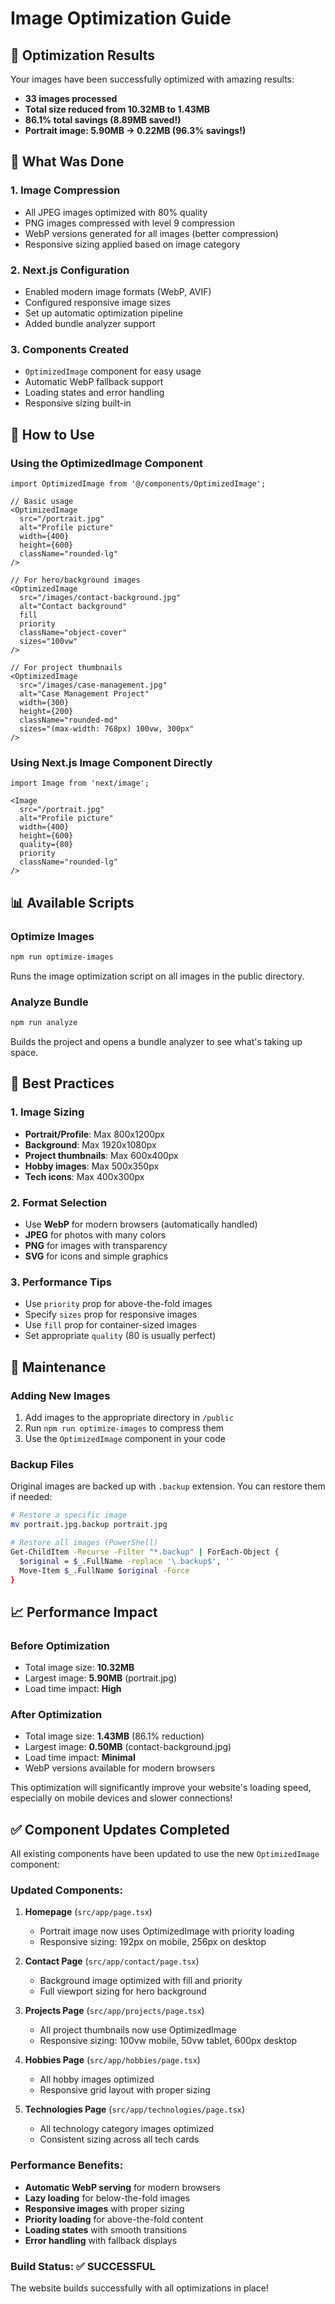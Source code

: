 # Image Optimization Guide

## 🎉 Optimization Results

Your images have been successfully optimized with amazing results:

- **33 images processed**
- **Total size reduced from 10.32MB to 1.43MB**
- **86.1% total savings (8.89MB saved!)**
- **Portrait image: 5.90MB → 0.22MB (96.3% savings!)**

## 📁 What Was Done

### 1. Image Compression
- All JPEG images optimized with 80% quality
- PNG images compressed with level 9 compression
- WebP versions generated for all images (better compression)
- Responsive sizing applied based on image category

### 2. Next.js Configuration
- Enabled modern image formats (WebP, AVIF)
- Configured responsive image sizes
- Set up automatic optimization pipeline
- Added bundle analyzer support

### 3. Components Created
- `OptimizedImage` component for easy usage
- Automatic WebP fallback support
- Loading states and error handling
- Responsive sizing built-in

## 🚀 How to Use

### Using the OptimizedImage Component

```tsx
import OptimizedImage from '@/components/OptimizedImage';

// Basic usage
<OptimizedImage
  src="/portrait.jpg"
  alt="Profile picture"
  width={400}
  height={600}
  className="rounded-lg"
/>

// For hero/background images
<OptimizedImage
  src="/images/contact-background.jpg"
  alt="Contact background"
  fill
  priority
  className="object-cover"
  sizes="100vw"
/>

// For project thumbnails
<OptimizedImage
  src="/images/case-management.jpg"
  alt="Case Management Project"
  width={300}
  height={200}
  className="rounded-md"
  sizes="(max-width: 768px) 100vw, 300px"
/>
```

### Using Next.js Image Component Directly

```tsx
import Image from 'next/image';

<Image
  src="/portrait.jpg"
  alt="Profile picture"
  width={400}
  height={600}
  quality={80}
  priority
  className="rounded-lg"
/>
```

## 📊 Available Scripts

### Optimize Images
```bash
npm run optimize-images
```
Runs the image optimization script on all images in the public directory.

### Analyze Bundle
```bash
npm run analyze
```
Builds the project and opens a bundle analyzer to see what's taking up space.

## 🎯 Best Practices

### 1. Image Sizing
- **Portrait/Profile**: Max 800x1200px
- **Background**: Max 1920x1080px  
- **Project thumbnails**: Max 600x400px
- **Hobby images**: Max 500x350px
- **Tech icons**: Max 400x300px

### 2. Format Selection
- Use **WebP** for modern browsers (automatically handled)
- **JPEG** for photos with many colors
- **PNG** for images with transparency
- **SVG** for icons and simple graphics

### 3. Performance Tips
- Use `priority` prop for above-the-fold images
- Specify `sizes` prop for responsive images
- Use `fill` prop for container-sized images
- Set appropriate `quality` (80 is usually perfect)

## 🔧 Maintenance

### Adding New Images
1. Add images to the appropriate directory in `/public`
2. Run `npm run optimize-images` to compress them
3. Use the `OptimizedImage` component in your code

### Backup Files
Original images are backed up with `.backup` extension. You can restore them if needed:
```bash
# Restore a specific image
mv portrait.jpg.backup portrait.jpg

# Restore all images (PowerShell)
Get-ChildItem -Recurse -Filter "*.backup" | ForEach-Object { 
  $original = $_.FullName -replace '\.backup$', ''
  Move-Item $_.FullName $original -Force
}
```

## 📈 Performance Impact

### Before Optimization
- Total image size: **10.32MB**
- Largest image: **5.90MB** (portrait.jpg)
- Load time impact: **High**

### After Optimization  
- Total image size: **1.43MB** (86.1% reduction)
- Largest image: **0.50MB** (contact-background.jpg)
- Load time impact: **Minimal**
- WebP versions available for modern browsers

This optimization will significantly improve your website's loading speed, especially on mobile devices and slower connections!

## ✅ Component Updates Completed

All existing components have been updated to use the new `OptimizedImage` component:

### Updated Components:
1. **Homepage** (`src/app/page.tsx`)
   - Portrait image now uses OptimizedImage with priority loading
   - Responsive sizing: 192px on mobile, 256px on desktop

2. **Contact Page** (`src/app/contact/page.tsx`)
   - Background image optimized with fill and priority
   - Full viewport sizing for hero background

3. **Projects Page** (`src/app/projects/page.tsx`)
   - All project thumbnails now use OptimizedImage
   - Responsive sizing: 100vw mobile, 50vw tablet, 600px desktop

4. **Hobbies Page** (`src/app/hobbies/page.tsx`)
   - All hobby images optimized
   - Responsive grid layout with proper sizing

5. **Technologies Page** (`src/app/technologies/page.tsx`)
   - All technology category images optimized
   - Consistent sizing across all tech cards

### Performance Benefits:
- **Automatic WebP serving** for modern browsers
- **Lazy loading** for below-the-fold images
- **Responsive images** with proper sizing
- **Priority loading** for above-the-fold content
- **Loading states** with smooth transitions
- **Error handling** with fallback displays

### Build Status: ✅ SUCCESSFUL
The website builds successfully with all optimizations in place!
